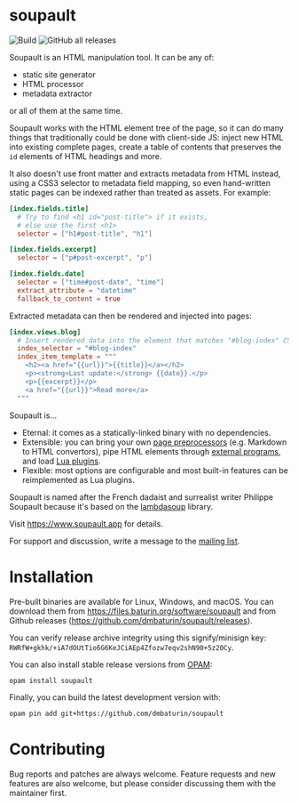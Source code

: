soupault
========

![Build](https://github.com/PataphysicalSociety/soupault/actions/workflows/main.yml/badge.svg)
![GitHub all releases](https://img.shields.io/github/downloads/PataphysicalSociety/soupault/total)

Soupault is an HTML manipulation tool. It can be any of:

* static site generator
* HTML processor
* metadata extractor

or all of them at the same time.

Soupault works with the HTML element tree of the page, so it can do many things that traditionally could be done with client-side JS:
inject new HTML into existing complete pages, create a table of contents that preserves the `id` elements of HTML headings and more.

It also doesn't use front matter and extracts metadata from HTML instead, using a CSS3 selector to metadata field mapping,
so even hand-written static pages can be indexed rather than treated as assets. For example:

```toml
[index.fields.title]
  # Try to find <h1 id="post-title"> if it exists,
  # else use the first <h1> 
  selector = ["h1#post-title", "h1"]

[index.fields.excerpt]
  selector = ["p#post-excerpt", "p"]

[index.fields.date]
  selector = ["time#post-date", "time"]
  extract_attribute = "datetime"
  fallback_to_content = true
```

Extracted metadata can then be rendered and injected into pages:

```toml
[index.views.blog]
  # Insert rendered data into the element that matches "#blog-index" CSS selector.
  index_selector = "#blog-index"
  index_item_template = """
    <h2><a href="{{url}}">{{title}}</a></h2>
    <p><strong>Last update:</strong> {{date}}.</p>
    <p>{{excerpt}}</p>
    <a href="{{url}}">Read more</a>
  """
```

Soupault is...

* Eternal: it comes as a statically-linked binary with no dependencies.
* Extensible: you can bring your own [page preprocessors](https://soupault.app/reference-manual/#page-preprocessors) (e.g. Markdown to HTML convertors), pipe HTML elements through [external programs](https://soupault.app/reference-manual/#preprocess-element-widget), and load [Lua plugins](https://soupault.app/plugins/).
* Flexible: most options are configurable and most built-in features can be reimplemented as Lua plugins.

Soupault is named after the French dadaist and surrealist writer Philippe Soupault
because it's based on the [lambdasoup](http://aantron.github.io/lambdasoup/) library.

Visit https://www.soupault.app for details.

For support and discussion, write a message to the [mailing list](https://lists.sr.ht/~dmbaturin/soupault).

# Installation

Pre-built binaries are available for Linux, Windows, and macOS. You can download them from https://files.baturin.org/software/soupault
and from Github releases (https://github.com/dmbaturin/soupault/releases).

You can verify release archive integrity using this signify/minisign key: `RWRfW+gkhk/+iA7dOUtTio6G6KeJCiAEp4Zfozw7eqv2shN90+5z20Cy`.

You can also install stable release versions from [OPAM](https://opam.ocaml.org):

```sh
opam install soupault
```

Finally, you can build the latest development version with:

```sh
opam pin add git+https://github.com/dmbaturin/soupault
```

# Contributing

Bug reports and patches are always welcome. Feature requests and new features are also welcome,
but please consider discussing them with the maintainer first.
